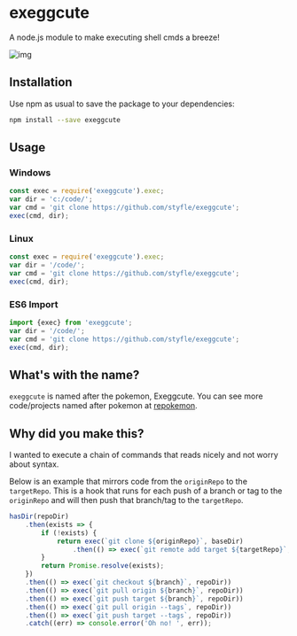 # exeggcute

A node.js module to make executing shell cmds a breeze!

![img](http://cdn.bulbagarden.net/upload/a/af/102Exeggcute.png)


## Installation

Use npm as usual to save the package to your dependencies:

```sh
npm install --save exeggcute
```

## Usage

### Windows
```js
const exec = require('exeggcute').exec;
var dir = 'c:/code/';
var cmd = 'git clone https://github.com/styfle/exeggcute';
exec(cmd, dir);
```

### Linux
```js
const exec = require('exeggcute').exec;
var dir = '/code/';
var cmd = 'git clone https://github.com/styfle/exeggcute';
exec(cmd, dir);
```

### ES6 Import
```js
import {exec} from 'exeggcute';
var dir = '/code/';
var cmd = 'git clone https://github.com/styfle/exeggcute';
exec(cmd, dir);
```

## What's with the name?

`exeggcute` is named after the pokemon, Exeggcute. You can see more code/projects named after pokemon at [repokemon](https://cheeaun.github.io/repokemon/).

## Why did you make this?

I wanted to execute a chain of commands that reads nicely and not worry about syntax.

Below is an example that mirrors code from the `originRepo` to the `targetRepo`.
This is a hook that runs for each push of a branch or tag to the `originRepo` and will then push that branch/tag to the `targetRepo`.

```js
hasDir(repoDir)
    .then(exists => {
        if (!exists) {
            return exec(`git clone ${originRepo}`, baseDir)
                .then(() => exec(`git remote add target ${targetRepo}`, repoDir))
        }
        return Promise.resolve(exists);
    })
    .then(() => exec(`git checkout ${branch}`, repoDir))
    .then(() => exec(`git pull origin ${branch}`, repoDir))
    .then(() => exec(`git push target ${branch}`, repoDir))
    .then(() => exec(`git pull origin --tags`, repoDir))
    .then(() => exec(`git push target --tags`, repoDir))
    .catch((err) => console.error('Oh no! ', err));
```